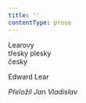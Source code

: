 ```yaml
---
title: ''
contentType: prose
---
```


<section>

Learovy  
třesky plesky  
česky

Edward Lear

_Přeložil Jan Vladislav_

</section>
